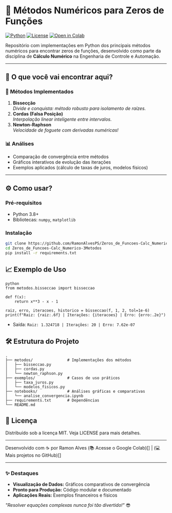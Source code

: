 # 🧮 Métodos Numéricos para Zeros de Funções

[![Python](https://img.shields.io/badge/Python-3.8%2B-blue)](https://www.python.org/)
[![License](https://img.shields.io/badge/License-MIT-green)](https://opensource.org/licenses/MIT)
[![Open in Colab](https://colab.research.google.com/assets/colab-badge.svg)](https://colab.research.google.com/drive/12bUHSHdEeqKEBzPq7QSCK-PqjhUF0YDu)

Repositório com implementações em Python dos principais métodos numéricos para encontrar zeros de funções, desenvolvido como parte da disciplina de **Cálculo Numérico** na Engenharia de Controle e Automação.

---

## 🚀 **O que você vai encontrar aqui?**

### 📌 **Métodos Implementados**
1. **Bissecção**  
   *Divide e conquista: método robusto para isolamento de raízes.*  
2. **Cordas (Falsa Posição)**  
   *Interpolação linear inteligente entre intervalos.*  
3. **Newton-Raphson**  
   *Velocidade de foguete com derivadas numéricas!*  

### 📊 **Análises**
- Comparação de convergência entre métodos  
- Gráficos interativos de evolução das iterações  
- Exemplos aplicados (cálculo de taxas de juros, modelos físicos)  

---

## ⚙️ **Como usar?**

### Pré-requisitos
- Python 3.8+
- Bibliotecas: `numpy`, `matplotlib`

### Instalação
```bash
git clone https://github.com/RamonAlvesPS/Zeros_de_Funcoes-Calc_Numerico-3Metodos.git
cd Zeros_de_Funcoes-Calc_Numerico-3Metodos
pip install -r requirements.txt
```

## 📈 Exemplo de Uso
```
python
from metodos.bisseccao import bisseccao

def f(x):
    return x**3 - x - 1

raiz, erro, iteracoes, historico = bisseccao(f, 1, 2, tol=1e-6)
print(f"Raiz: {raiz:.6f} | Iterações: {iteracoes} | Erro: {erro:.2e}")
```

  - Saída:
   ```Raiz: 1.324718 | Iterações: 20 | Erro: 7.62e-07```

## 🛠 Estrutura do Projeto
```
.
├── metodos/               # Implementações dos métodos
│   ├── bisseccao.py
│   ├── cordas.py
│   └── newton_raphson.py
├── exemplos/              # Casos de uso práticos
│   ├── taxa_juros.py
│   └── modelos_fisicos.py
├── notebooks/             # Análises gráficas e comparativas
│   └── analise_convergencia.ipynb
├── requirements.txt       # Dependências
└── README.md
```

## 📜 Licença
Distribuído sob a licença MIT. Veja LICENSE para mais detalhes.

---

Desenvolvido com ☕ por Ramon Alves
(📚 Acesse o Google Colab)[] | (💻 Mais projetos no GitHub)[]

---

### ✨ **Destaques**
- **Visualização de Dados:** Gráficos comparativos de convergência  
- **Pronto para Produção:** Código modular e documentado  
- **Aplicações Reais:** Exemplos financeiros e físicos  

*"Resolver equações complexas nunca foi tão divertido!"* 😎
